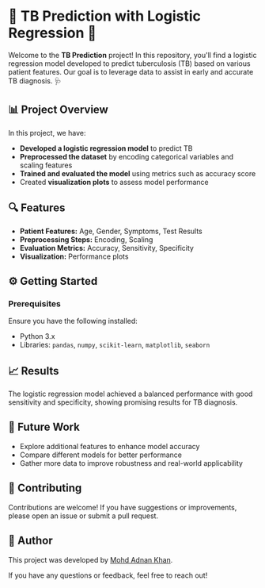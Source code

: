# 🦠 TB Prediction with Logistic Regression 🚀

Welcome to the **TB Prediction** project! In this repository, you'll find a logistic regression model developed to predict tuberculosis (TB) based on various patient features. Our goal is to leverage data to assist in early and accurate TB diagnosis. 🩺

## 📊 Project Overview

In this project, we have:

- **Developed a logistic regression model** to predict TB
- **Preprocessed the dataset** by encoding categorical variables and scaling features
- **Trained and evaluated the model** using metrics such as accuracy score
- Created **visualization plots** to assess model performance

## 🔍 Features

- **Patient Features:** Age, Gender, Symptoms, Test Results
- **Preprocessing Steps:** Encoding, Scaling
- **Evaluation Metrics:** Accuracy, Sensitivity, Specificity
- **Visualization:** Performance plots

## ⚙️ Getting Started

### Prerequisites

Ensure you have the following installed:

- Python 3.x
- Libraries: `pandas`, `numpy`, `scikit-learn`, `matplotlib`, `seaborn`

## 📈 Results
The logistic regression model achieved a balanced performance with good sensitivity and specificity, showing promising results for TB diagnosis.

## 🚀 Future Work
- Explore additional features to enhance model accuracy
- Compare different models for better performance
- Gather more data to improve robustness and real-world applicability

## 🤝 Contributing
Contributions are welcome! If you have suggestions or improvements, please open an issue or submit a pull request.

## 👤 Author

This project was developed by [Mohd Adnan Khan](https://github.com/MohdAdnanKhan001). 

If you have any questions or feedback, feel free to reach out!
